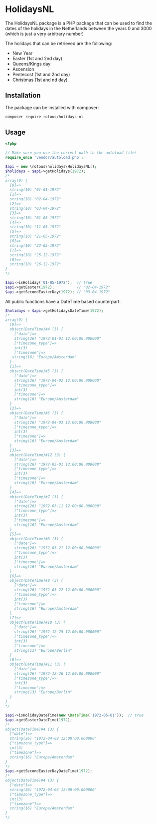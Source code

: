 # HolidaysNL

The HolidaysNL package is a PHP package that can be used to find the dates of the holidays in the Netherlands between the years 0 and 3000 (which is just a very arbitrary number)

The holidays that can be retrieved are the following:

- New Year
- Easter (1st and 2nd day)
- Queens/Kings day
- Ascension
- Pentecost (1st and 2nd day)
- Christmas (1st and nd day)

## Installation

The package can be installed with composer:

````bash
composer require rotous/holidays-nl
````

## Usage

````php
<?php

// Make sure you use the correct path to the autoload file!
require_once 'vendor/autoload.php';

$api = new \rotous\holidays\HolidaysNL();
$holidays = $api->getHolidays(1972);
/*
array(9) {
  [0]=>
  string(10) "01-01-1972"
  [1]=>
  string(10) "02-04-1972"
  [2]=>
  string(10) "03-04-1972"
  [3]=>
  string(10) "01-05-1972"
  [4]=>
  string(10) "11-05-1972"
  [5]=>
  string(10) "21-05-1972"
  [6]=>
  string(10) "22-05-1972"
  [7]=>
  string(10) "25-12-1972"
  [8]=>
  string(10) "26-12-1972"
}
*/

$api->isHoliday('01-05-1972');  // true
$api->getEaster(1972);          // "02-04-1972"
$api->getSecondEasterDay(1972); // "03-04-1972"
````

All public functions have a DateTime based counterpart:

````php
$holidays = $api->getHolidaysDateTime(1972);
/*
array(9) {
  [0]=>
  object(DateTime)#4 (3) {
    ["date"]=>
    string(26) "1972-01-01 12:00:00.000000"
    ["timezone_type"]=>
    int(3)
    ["timezone"]=>
   string(16) "Europe/Amsterdam"
  }
  [1]=>
  object(DateTime)#5 (3) {
    ["date"]=>
    string(26) "1972-04-02 12:00:00.000000"
    ["timezone_type"]=>
    int(3)
    ["timezone"]=>
    string(16) "Europe/Amsterdam"
  }
  [2]=>
  object(DateTime)#6 (3) {
    ["date"]=>
    string(26) "1972-04-03 12:00:00.000000"
    ["timezone_type"]=>
    int(3)
    ["timezone"]=>
    string(16) "Europe/Amsterdam"
  }
  [3]=>
  object(DateTime)#12 (3) {
    ["date"]=>
    string(26) "1972-05-01 12:00:00.000000"
    ["timezone_type"]=>
    int(3)
    ["timezone"]=>
    string(16) "Europe/Amsterdam"
  }
  [4]=>
  object(DateTime)#7 (3) {
    ["date"]=>
    string(26) "1972-05-11 12:00:00.000000"
    ["timezone_type"]=>
    int(3)
    ["timezone"]=>
    string(16) "Europe/Amsterdam"
  }
  [5]=>
  object(DateTime)#8 (3) {
    ["date"]=>
    string(26) "1972-05-21 12:00:00.000000"
    ["timezone_type"]=>
    int(3)
    ["timezone"]=>
    string(16) "Europe/Amsterdam"
  }
  [6]=>
  object(DateTime)#9 (3) {
    ["date"]=>
    string(26) "1972-05-22 12:00:00.000000"
    ["timezone_type"]=>
    int(3)
    ["timezone"]=>
    string(16) "Europe/Amsterdam"
  }
  [7]=>
  object(DateTime)#10 (3) {
    ["date"]=>
    string(26) "1972-12-25 12:00:00.000000"
    ["timezone_type"]=>
    int(3)
    ["timezone"]=>
    string(13) "Europe/Berlin"
  }
  [8]=>
  object(DateTime)#11 (3) {
    ["date"]=>
    string(26) "1972-12-26 12:00:00.000000"
    ["timezone_type"]=>
    int(3)
    ["timezone"]=>
    string(13) "Europe/Berlin"
  }
}
*/

$api->isHolidayDateTime(new \DateTime('1972-05-01'));  // true
$api->getEasterDateTime(1972);
/*
object(DateTime)#4 (3) {
  ["date"]=>
  string(26) "1972-04-02 12:00:00.000000"
  ["timezone_type"]=>
  int(3)
  ["timezone"]=>
  string(16) "Europe/Amsterdam"
}
*/
$api->getSecondEasterDayDateTime(1972);
/*
object(DateTime)#4 (3) {
  ["date"]=>
  string(26) "1972-04-03 12:00:00.000000"
  ["timezone_type"]=>
  int(3)
  ["timezone"]=>
  string(16) "Europe/Amsterdam"
}
*/
````
